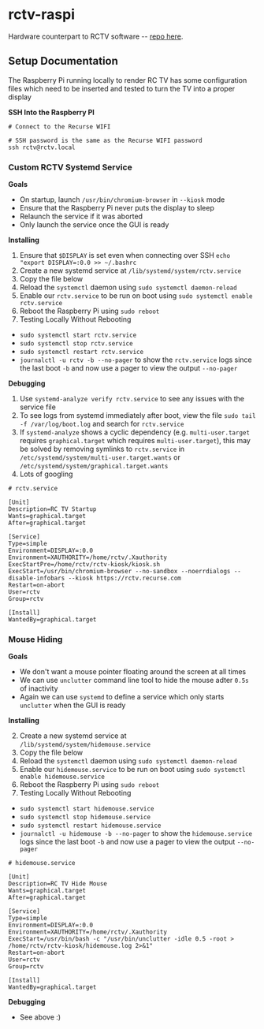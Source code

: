 # rctv-raspi

Hardware counterpart to RCTV software -- [repo here](https://github.com/gregsadetsky/rctv/).

## Setup Documentation

The Raspberry Pi running locally to render RC TV has some configuration files
which need to be inserted and tested to turn the TV into a proper display


**SSH Into the Raspberry PI**

```
# Connect to the Recurse WIFI 

# SSH password is the same as the Recurse WIFI password
ssh rctv@rctv.local
```


### Custom RCTV Systemd Service

**Goals**

* On startup, launch `/usr/bin/chromium-browser` in `--kiosk` mode
* Ensure that the Raspberry Pi never puts the display to sleep
* Relaunch the service if it was aborted
* Only launch the service once the GUI is ready


**Installing**

1. Ensure that `$DISPLAY` is set even when connecting over SSH `echo "export
   DISPLAY=:0.0 >> ~/.bashrc`
2. Create a new systemd service at `/lib/systemd/system/rctv.service`
3. Copy the file below
4. Reload the `systemctl` daemon using `sudo systemctl daemon-reload`
5. Enable our `rctv.service` to be run on boot using `sudo systemctl enable rctv.service`
6. Reboot the Raspberry Pi using `sudo reboot`
7. Testing Locally Without Rebooting
  * `sudo systemctl start rctv.service`
  * `sudo systemctl stop rctv.service`
  * `sudo systemctl restart rctv.service`
  * `journalctl -u rctv -b --no-pager` to show the `rctv.service` logs since the
    last boot `-b` and now use a pager to view the output `--no-pager`


**Debugging**

1. Use `systemd-analyze verify rctv.service` to see any issues with the service
   file
2. To see logs from systemd immediately after boot, view the file `sudo tail -f
   /var/log/boot.log` and search for `rctv.service`
3. If `systemd-analyze` shows a cyclic dependency (e.g. `multi-user.target`
   requires `graphical.target` which requires `multi-user.target`), this may be
   solved by removing symlinks to `rctv.service` in
   `/etc/systemd/system/multi-user.target.wants` or
   `/etc/systemd/system/graphical.target.wants`
4. Lots of googling


```systemd
# rctv.service

[Unit]
Description=RC TV Startup
Wants=graphical.target
After=graphical.target

[Service]
Type=simple
Environment=DISPLAY=:0.0
Environment=XAUTHORITY=/home/rctv/.Xauthority
ExecStartPre=/home/rctv/rctv-kiosk/kiosk.sh
ExecStart=/usr/bin/chromium-browser --no-sandbox --noerrdialogs --disable-infobars --kiosk https://rctv.recurse.com
Restart=on-abort
User=rctv
Group=rctv

[Install]
WantedBy=graphical.target

```


### Mouse Hiding


**Goals**

* We don't want a mouse pointer floating around the screen at all times
* We can use `unclutter` command line tool to hide the mouse adter `0.5s` of
  inactivity
* Again we can use `systemd` to define a service which only starts `unclutter`
  when the GUI is ready


**Installing**

2. Create a new systemd service at `/lib/systemd/system/hidemouse.service`
3. Copy the file below
4. Reload the `systemctl` daemon using `sudo systemctl daemon-reload`
5. Enable our `hidemouse.service` to be run on boot using `sudo systemctl enable hidemouse.service`
6. Reboot the Raspberry Pi using `sudo reboot`
7. Testing Locally Without Rebooting
  * `sudo systemctl start hidemouse.service`
  * `sudo systemctl stop hidemouse.service`
  * `sudo systemctl restart hidemouse.service`
  * `journalctl -u hidemouse -b --no-pager` to show the `hidemouse.service` logs since the
    last boot `-b` and now use a pager to view the output `--no-pager`


```systemd
# hidemouse.service

[Unit]
Description=RC TV Hide Mouse
Wants=graphical.target
After=graphical.target

[Service]
Type=simple
Environment=DISPLAY=:0.0
Environment=XAUTHORITY=/home/rctv/.Xauthority
ExecStart=/usr/bin/bash -c "/usr/bin/unclutter -idle 0.5 -root > /home/rctv/rctv-kiosk/hidemouse.log 2>&1"
Restart=on-abort
User=rctv
Group=rctv

[Install]
WantedBy=graphical.target
```


**Debugging**

* See above :)
